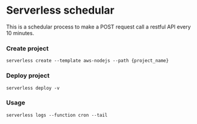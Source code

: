 # Serverless schedular

This is a schedular process to make a POST request call a restful API every 10 minutes.  
  
### Create project

```
serverless create --template aws-nodejs --path {project_name}
```

### Deploy project

```
serverless deploy -v
```

### Usage

```
serverless logs --function cron --tail
```
